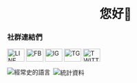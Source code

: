 <!--### Hi there 👋-->

<!--
**Leewen0802/Leewen0802** is a ✨ _special_ ✨ repository because its `README.md` (this file) appears on your GitHub profile.

Here are some ideas to get you started:

- 🔭 I’m currently working on ...
- 🌱 I’m currently learning ...
- 👯 I’m looking to collaborate on ...
- 🤔 I’m looking for help with ...
- 💬 Ask me about ...
- 📫 How to reach me: ...
- 😄 Pronouns: ...
- ⚡ Fun fact: ...
-->

<h1 align="center">您好👋</h1>

<h3 align="left">社群連結們</h3>
<p align="left">
<a href="https://line.me/ti/p/~najianlin." target="blank"><img align="center" src="https://cdn.jsdelivr.net/npm/simple-icons@3.0.1/icons/line.svg" alt="LINE" height="30" width="40" /></a>
<a href="https://www.facebook.com/leewen0802888" target="blank"><img align="center" src="https://cdn.jsdelivr.net/npm/simple-icons@3.0.1/icons/facebook.svg" alt="FB" height="30" width="40" /></a>
<a href="https://www.instagram.com/na_jian_lin" target="blank"><img align="center" src="https://cdn.jsdelivr.net/npm/simple-icons@3.0.1/icons/instagram.svg" alt="IG" height="30" width="40" /></a>
<a href="https://t.me/leewen0802" target="blank"><img align="center" src="https://cdn.jsdelivr.net/npm/simple-icons@3.0.1/icons/telegram.svg" alt="TG" height="30" width="40" /></a>
<a href="https://twitter.com/Leewen0802" target="blank"><img align="center" src="https://cdn.jsdelivr.net/npm/simple-icons@3.0.1/icons/twitter.svg" alt="TWITTER" height="30" width="40" /></a>
</p>

<p><img align="left" src="https://github-readme-stats.vercel.app/api/top-langs?username=Leewen0802&show_icons=true&theme=gruvbox&locale=cn&layout=compact" alt="經常史的語言" /></p>

<p>&nbsp;<img align="center" src="https://github-readme-stats.vercel.app/api?username=Leewen0802&show_icons=true&theme=gruvbox&locale=cn" alt="統計資料" /></p>
